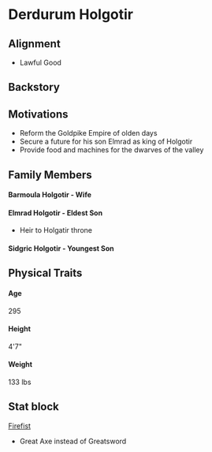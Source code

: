 # Derdurum Holgotir

## Alignment

- Lawful Good

## Backstory

## Motivations

- Reform the Goldpike Empire of olden days
- Secure a future for his son Elmrad as king of Holgotir
- Provide food and machines for the dwarves of the valley

## Family Members

#### Barmoula Holgotir - Wife

#### Elmrad Holgotir - Eldest Son

- Heir to Holgatir throne

#### Sidgric Holgotir - Youngest Son

## Physical Traits

#### Age

295

#### Height
4'7"

#### Weight
133 lbs

## Stat block

[Firefist](https://www.dndbeyond.com/monsters/175820-firefist)

- Great Axe instead of Greatsword